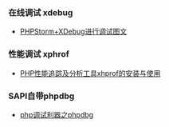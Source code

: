 ### 在线调试 xdebug

- [PHPStorm+XDebug进行调试图文](https://www.cnblogs.com/LWMLWM/p/8251905.html)

### 性能调试 xphrof
- [PHP性能追踪及分析工具xhprof的安装与使用](https://www.cnblogs.com/maxincai/p/6001459.html)

### SAPI自带phpdbg
- [php调试利器之phpdbg](php调试利器之phpdbg)

